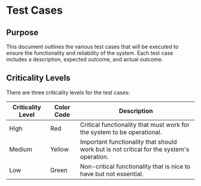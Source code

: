 # Test Cases

## Purpose

This document outlines the various test cases that will be executed to ensure the functionality and reliability of the system. Each test case includes a description, expected outcome, and actual outcome.

## Criticality Levels

There are three criticality levels for the test cases:

| Criticality Level | Color Code | Description                                                                              |
| ----------------- | ---------- | ---------------------------------------------------------------------------------------- |
| High              | Red        | Critical functionality that must work for the system to be operational.                  |
| Medium            | Yellow     | Important functionality that should work but is not critical for the system's operation. |
| Low               | Green      | Non-critical functionality that is nice to have but not essential.                       |
